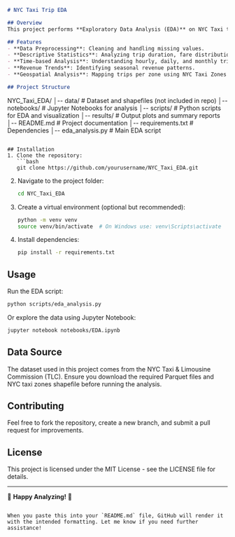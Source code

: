 ```markdown
# NYC Taxi Trip EDA

## Overview
This project performs **Exploratory Data Analysis (EDA)** on NYC Taxi trip data. It involves data loading, cleaning, visualization, and geospatial analysis to extract insights about trip patterns, revenue trends, and taxi zone distribution.

## Features
- **Data Preprocessing**: Cleaning and handling missing values.
- **Descriptive Statistics**: Analyzing trip duration, fare distribution, and passenger count.
- **Time-based Analysis**: Understanding hourly, daily, and monthly trip trends.
- **Revenue Trends**: Identifying seasonal revenue patterns.
- **Geospatial Analysis**: Mapping trips per zone using NYC Taxi Zones shapefile.

## Project Structure
```
NYC_Taxi_EDA/
│-- data/                      # Dataset and shapefiles (not included in repo)
│-- notebooks/                 # Jupyter Notebooks for analysis
│-- scripts/                   # Python scripts for EDA and visualization
│-- results/                   # Output plots and summary reports
│-- README.md                  # Project documentation
│-- requirements.txt           # Dependencies
│-- eda_analysis.py            # Main EDA script
```

## Installation
1. Clone the repository:
   ```bash
   git clone https://github.com/yourusername/NYC_Taxi_EDA.git
   ```
2. Navigate to the project folder:
   ```bash
   cd NYC_Taxi_EDA
   ```
3. Create a virtual environment (optional but recommended):
   ```bash
   python -m venv venv
   source venv/bin/activate  # On Windows use: venv\Scripts\activate
   ```
4. Install dependencies:
   ```bash
   pip install -r requirements.txt
   ```

## Usage
Run the EDA script:
```bash
python scripts/eda_analysis.py
```
Or explore the data using Jupyter Notebook:
```bash
jupyter notebook notebooks/EDA.ipynb
```

## Data Source
The dataset used in this project comes from the NYC Taxi & Limousine Commission (TLC). Ensure you download the required Parquet files and NYC taxi zones shapefile before running the analysis.

## Contributing
Feel free to fork the repository, create a new branch, and submit a pull request for improvements.

## License
This project is licensed under the MIT License - see the LICENSE file for details.

---

🚖 **Happy Analyzing!** 🚖
```

When you paste this into your `README.md` file, GitHub will render it with the intended formatting. Let me know if you need further assistance!
